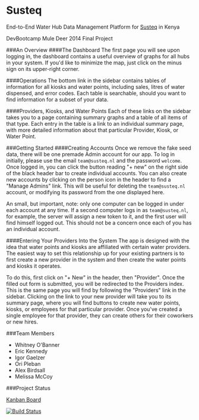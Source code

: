 Susteq
======

End-to-End Water Hub Data Management Platform for [Susteq](http://susteq.nl) in Kenya

DevBootcamp Mule Deer 2014 Final Project

###An Overview
####The Dashboard
The first page you will see upon logging in, the dashboard contains a useful overview of graphs for all hubs in your system. If you'd like to minimize the map, just click on the minus sign on its upper-right corner.

####Operations
The bottom link in the sidebar contains tables of information for all kiosks and water points, including sales, litres of water dispensed, and error codes. Each table is searchable, should you want to find information for a subset of your data.

####Providers, Kiosks, and Water Points
Each of these links on the sidebar takes you to a page containing summary graphs and a table of all items of that type. Each entry in the table is a link to an individual summary page, with more detailed information about that particular Provider, Kiosk, or Water Point.

###Getting Started
####Creating Accounts
Once we remove the fake seed data, there will be one premade Admin account for our app. To log in initially, please use the email `team@susteq.nl` and the password `welcome`. Once logged in, you can click the button reading "+ new" on the right side of the black header bar to create individual accounts. You can also create new accounts by clicking on the person icon in the header to find a "Manage Admins" link. This will be useful for deleting the `team@susteq.nl` account, or modifying its password from the one displayed here.

An small, but important, note: only one computer can be logged in under each account at any time. If a second computer logs in as `team@susteq.nl`, for example, the server will assign a new token to it, and the first user will find himself logged out. This should not be a concern once each of you has an individual account.

####Entering Your Providers Into the System
The app is designed with the idea that water points and kiosks are affiliated with certain water providers. The easiest way to set this relationship up for your existing partners is to first create a new provider in the system and then create the water points and kiosks it operates.

To do this, first click on "+ New" in the header, then "Provider". Once the filled out form is submitted, you will be redirected to the Providers index. This is the same page you will find by following the "Providers" link in the sidebar. Clicking on the link to your new provider will take you to its summary page, where you will find buttons to create new water points, kiosks, or employees for that particular provider. Once you've created a single employee for that provider, they can create others for their coworkers or new hires.

###Team Members
- Whitney O'Banner
- Eric Kennedy
- Igor Gaelzer
- Ori Pleban
- Alex Birdsall
- Melissa McCoy

###Project Status

[Kanban Board](https://trello.com/b/9fDMEedR/flowteq-tbd)

[![Build Status](https://semaphoreapp.com/api/v1/projects/fbe30aaa-0c9b-4f51-929f-d2641e246d43/243184/badge.png)](https://semaphoreapp.com/whitney/susteq)
